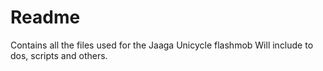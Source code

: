 
<h1> Readme </h1>
Contains all the files used for the Jaaga Unicycle flashmob
Will include to dos, scripts and others.


